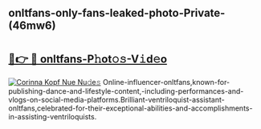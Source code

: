 ## onltfans-only-fans​-leaked-photo​-Private-(46mw6)


# <h2><a href="https://mediaupload.pro?title=onltfans&ref=git">🔗👉 🔴 onltfans-P𝚑ot𝚘𝚜-V𝚒d𝚎o</a></h2>

[![Corinna Kopf Nue Nu𝚍e𝚜](https://i.imgur.com/0qMVB7G.gif)](https://mediaupload.pro?title=onltfans&ref=git)
Online-influencer-onltfans,known-for-publishing-dance-and-lifestyle-content,-including-performances-and-vlogs-on-social-media-platforms.Brilliant-ventriloquist-assistant-onltfans,celebrated-for-their-exceptional-abilities-and-accomplishments-in-assisting-ventriloquists.  